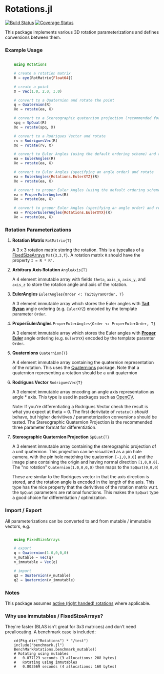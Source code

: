 # Rotations.jl

[![Build Status](https://travis-ci.org/FugroRoames/Rotations.jl.svg?branch=master)](https://travis-ci.org/FugroRoames/Rotations.jl)
[![Coverage Status](https://coveralls.io/repos/timholy/Images.jl/badge.png?branch=master)](https://coveralls.io/r/timholy/Images.jl?branch=master)

This package implements various 3D rotation parameterizations and defines conversions between them.

### Example Usage

```julia

    using Rotations

    # create a rotation matrix
    R = eye(RotMatrix{Float64})

    # create a point
    X = Vec(1.0, 2.0, 3.0)

    # convert to a Quaternion and rotate the point
    q = Quaternion(R)
    Xo = rotate(ea, X)

    # convert to a Stereographic quaternion projection (recommended for applications with differentiation) and rotate
    spq = SpQuat(R)
    Xo = rotate(spq, X)

    # convert to a Rodrigues Vector and rotate
    rv = RodriguesVec(R)
    Xo = rotate(rv, X)

    # convert to Euler Angles (using the default ordering scheme) and rotate
    ea = EulerAngles(R)
    Xo = rotate(ea, X)

    # convert to Euler Angles (specifying an angle order) and rotate
    ea = EulerAngles{Rotations.EulerXYZ}(R)
    Xo = rotate(ea, X)

    # convert to proper Euler Angles (using the default ordering scheme) and rotate
    ea = ProperEulerAngles(R)
    Xo = rotate(ea, X)

    # convert to proper Euler Angles (specifying an angle order) and rotate
    ea = ProperEulerAngles{Rotations.EulerXYX}(R)
    Xo = rotate(ea, X)


```

### Rotation Parameterizations

1. **Rotation Matrix** `RotMatrix{T}`

    A 3 x 3 rotation matrix storing the rotation.  This is a typealias of a [FixedSizeArrays](https://github.com/SimonDanisch/FixedSizeArrays.jl) `Mat{3,3,T}`.  A rotation matrix `R` should have the property `I = R * R'`.


2. **Arbitrary Axis Rotation** `AngleAxis{T}`

    A 4 element immutable array with fields `theta`, `axis_x`, `axis_y`, and `axis_z` to store the rotation angle and axis of the rotation.


3. **EulerAngles** `EulerAngles{Order <: TaitByranOrder, T}`

    A 3 element immutable array which stores the Euler angles with [**Tait Byran**](https://en.wikipedia.org/wiki/Euler_angles#Tait.E2.80.93Bryan_angles) angle ordering (e.g. `EulerXYZ`) encoded by the template parameter `Order`.


4. **ProperEulerAngles** `ProperEulerAngles{Order <: ProperEulerOrder, T}`

    A 3 element immutable array which stores the Euler angles with [**Proper Euler**](https://en.wikipedia.org/wiki/Euler_angles#Conventions) angle ordering (e.g. `EulerXYX`) encoded by the template paramter `Order`.


5. **Quaternions** `Quaternion{T}`

    A 4 element immutable array containing the quaternion representation of the rotation.  This uses the [Quaternions](https://github.com/JuliaGeometry/Quaternions.jl) package. Note that a quaternion representing a rotation should be a unit quaternion


6. **Rodrigues Vector** `RodriguesVec{T}`

    A 3 element immutable array encoding an angle axis representation as angle * axis.  This type is used in packages such as [OpenCV](http://docs.opencv.org/2.4/modules/calib3d/doc/camera_calibration_and_3d_reconstruction.html#void%20Rodrigues%28InputArray%20src,%20OutputArray%20dst,%20OutputArray%20jacobian%29).

    Note: If you're differentiating a Rodrigues Vector check the result is what you expect at theta = 0.  The first derivitate of `rotate()` *should* behave, but higher derivitives / parameterization conversions should be tested.  The Stereographic Quaternion Projection is the recommended three parameter format for differentiation.


7. **Stereographic Quaternion Projection** `SpQuat{T}`

    A 3 element immutable array containing the stereographic projection of a unit quaternion.  This projection can be visualized as a pin hole camera, with the pin hole matching the quaternion `[-1,0,0,0]` and the image plane containing the origin and having normal direction `[1,0,0,0]`.  The "no rotation" `Quaternion(1.0,0,0,0)` then maps to the `SpQuat(0,0,0)`

    These are similar to the Rodrigues vector in that the axis direction is stored, and the rotation angle is encoded in the length of the axis.  This type has the nice property that the derivitives of the rotation matrix w.r.t. the `SpQuat` parameters are rational functions.  This makes the `SpQuat` type a good choice for differentiation / optimization.



### Import / Export

All parameterizations can be converted to and from mutable / immutable vectors, e.g.

```julia

    using FixedSizeArrays

    # export
    q = Quaternion(1.0,0,0,0)
    v_mutable = vec(q)
    v_immutable = Vec(q)

    # import
    q2 = Quaternion(v_mutable)
    q2 = Quaternion(v_immutable)

```

### Notes

This package assumes [active (right handed) rotations](https://en.wikipedia.org/wiki/Active_and_passive_transformation) where applicable.


### Why use immutables / FixedSizeArrays?

They're faster (BLAS isn't great for 3x3 matrices) and don't need preallocating.  A benchmark case is included:

```
    cd(Pkg.dir("Rotations") * "/test")
    include("benchmark.jl")
    BenchMarkRotations.benchmark_mutable()
    # Rotating using mutables
    #   0.077123 seconds (3 allocations: 208 bytes)
    #   Rotating using immutables
    #   0.003569 seconds (4 allocations: 160 bytes)
```

```

